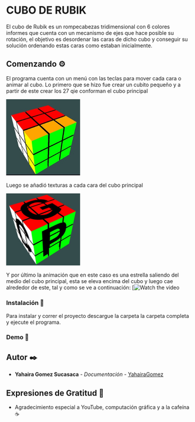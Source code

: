 # CUBO DE RUBIK
El cubo de Rubik es un rompecabezas tridimensional con 6 colores informes que cuenta con un mecanismo de ejes que hace posible su rotación, el objetivo es desordenar las 
caras de dicho cubo y conseguir su solución ordenando estas caras como estaban inicialmente.
## Comenzando ⚙️
El programa cuenta con un menú con las teclas para mover cada cara o animar al cubo.
Lo primero que se hizo fue crear un cubito pequeño y a partir de este crear los 27 qie conforman el cubo principal

<img src="https://github.com/YahairaGomez/COMPU-GRAFICA/blob/main/Proyecto_final/imagenes/cubo_inicial.jpg" width= 200>


Luego se añadió texturas a cada cara del cubo principal

<img src="https://github.com/YahairaGomez/COMPU-GRAFICA/blob/main/Proyecto_final/imagenes/cubo_texturas.jpg" width= 200>

Y por último la animación que en este caso es una estrella saliendo del medio del cubo principal, esta se eleva encima del cubo y luego cae alrededor de este, tal y como se ve a continuación:
[![Watch the video](https://www.youtube.com/watch?v=TFJaDkFl4l8)


### Instalación 🔧
Para instalar y correr el proyecto descargue la carpeta la carpeta completa y ejecute el programa.

### Demo 🔧

## Autor ✒️

* **Yahaira Gomez Sucasaca** - *Documentación* - [YahairaGomez](https://github.com/YahairaGomez)

## Expresiones de Gratitud 🎁

* Agradecimiento especial a YouTube, computación gráfica y a la cafeína ☕
